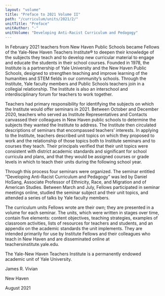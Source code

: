 ```yaml
---
layout: "volume"
title: "Preface to 2021 Volume II"
path: "/curriculum/units/2021/2/"
unitTitle: "Preface"
unitAuthor: "-"
unitVolume: "Developing Anti-Racist Curriculum and Pedagogy"
---
```

<main>
        <p>In February 2021 teachers from New Haven Public Schools became Fellows of the Yale-New Haven Teachers Institute&reg; to deepen their knowledge of the subjects they teach and to develop new curricular material to engage and educate the students in their school courses. Founded in 1978, the Institute is a partnership of Yale University and the New Haven Public Schools, designed to strengthen teaching and improve learning of the humanities and STEM fields in our community&rsquo;s schools. Through the Institute, Yale faculty members and Public Schools teachers join in a collegial relationship. The Institute is also an interschool and interdisciplinary forum for teachers to work together.</p>
<p>Teachers had primary responsibility for identifying the subjects on which the Institute would offer seminars in 2021. Between October and December 2020, teachers who served as Institute Representatives and Contacts canvassed their colleagues in New Haven public schools to determine the subjects they wanted the Institute to address. The Institute then circulated descriptions of seminars that encompassed teachers&rsquo; interests. In applying to the Institute, teachers described unit topics on which they proposed to work and the relationship of those topics both to Institute seminars and to courses they teach. Their principals verified that their unit topics were consistent with district academic standards and significant for school curricula and plans, and that they would be assigned courses or grade levels in which to teach their units during the following school year.</p>
<p>Through this process four seminars were organized. The seminar entitled &ldquo;Developing Anti-Racist Curriculum and Pedagogy&rdquo; was led by Daniel HoSang, Associate Professor of Ethnicity, Race, and Migration and of American Studies. Between March and July, Fellows participated in seminar meetings online, studied the seminar subject and their unit topics, and attended a series of talks by Yale faculty members.</p>
<p>The curriculum units Fellows wrote are their own; they are presented in a volume for each seminar. The units, which were written in stages over time, contain five elements: content objectives, teaching strategies, examples of classroom activities, lists of resources for teachers and students, and an appendix on the academic standards the unit implements. They are intended primarily for use by Institute Fellows and their colleagues who teach in New Haven and are disseminated online at teachersinstitute.yale.edu.</p>
<p>The Yale-New Haven Teachers Institute is a permanently endowed academic unit of Yale University.</p>
<p>James R. Vivian</p>
<p>New Haven</p>
<p>August 2021</p>
</main>
